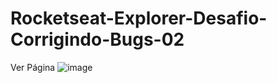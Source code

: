# Rocketseat-Explorer-Desafio-Corrigindo-Bugs-02
Ver Página
![image](https://user-images.githubusercontent.com/47360598/205318207-73a2ba15-76f7-4e1a-a72d-1b6ecb15bdd9.png)
